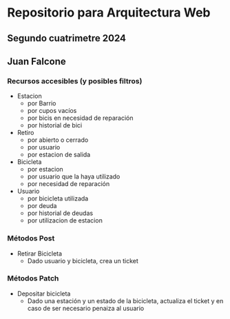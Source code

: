 # Repositorio para Arquitectura Web
## Segundo cuatrimetre 2024
## Juan Falcone
### Recursos accesibles (y posibles filtros)
- Estacion
  - por Barrio
  - por cupos vacíos
  - por bicis en necesidad de reparación
  - por historial de bici
- Retiro
  - por abierto o cerrado
  - por usuario
  - por estacion de salida
- Bicicleta
  - por estacion
  - por usuario que la haya utilizado
  - por necesidad de reparación
- Usuario
  - por bicicleta utilizada
  - por deuda
  - por historial de deudas
  - por utilizacion de estacion
### Métodos Post
- Retirar Bicicleta
  - Dado usuario y bicicleta, crea un ticket
### Métodos Patch
- Depositar bicicleta
  - Dado una estación y un estado de la bicicleta, actualiza el ticket y en caso de ser necesario penaiza al usuario
